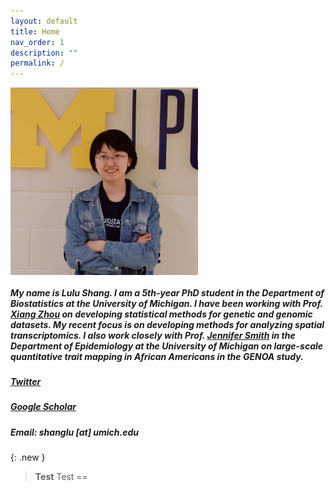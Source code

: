 ```yaml
---
layout: default
title: Home
nav_order: 1
description: ""
permalink: /
---
```



<img align="top" src="/images/IMG_8019.jpeg" alt="photo" width="300"/> 



##### My name is Lulu Shang. I am a 5th-year PhD student in the Department of Biostatistics at the University of Michigan. I have been working with Prof. [Xiang Zhou](http://xzlab.org) on developing statistical methods for genetic and genomic datasets. My recent focus is on developing methods for analyzing spatial transcriptomics. I also work closely with Prof. [Jennifer Smith](https://sph.umich.edu/faculty-profiles/smith-jennifer.html) in the Department of Epidemiology at the University of Michigan on large-scale quantitative trait mapping in African Americans in the GENOA study.

##### [Twitter](https://twitter.com/shang_lulu)
##### [Google Scholar](https://scholar.google.com/citations?user=tkt5ZOYAAAAJ&hl=en&authuser=1&oi=ao)
##### Email: shanglu [at] umich.edu


{: .new }
> **Test**
> Test
==
